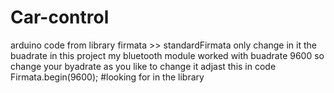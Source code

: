 # Car-control
arduino code from library firmata >> standardFirmata 
only change in it the buadrate in this project my bluetooth module worked with buadrate 9600
so change your byadrate as you like 
to change it adjast this in code  
Firmata.begin(9600); #looking for in the library 